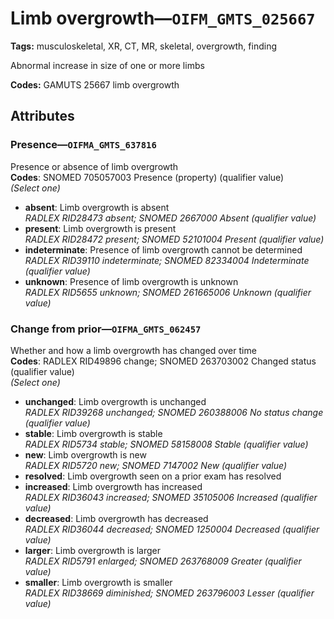 # Limb overgrowth—`OIFM_GMTS_025667`

**Tags:** musculoskeletal, XR, CT, MR, skeletal, overgrowth, finding

Abnormal increase in size of one or more limbs

**Codes:** GAMUTS 25667 limb overgrowth

## Attributes

### Presence—`OIFMA_GMTS_637816`

Presence or absence of limb overgrowth  
**Codes**: SNOMED 705057003 Presence (property) (qualifier value)  
*(Select one)*

- **absent**: Limb overgrowth is absent  
_RADLEX RID28473 absent; SNOMED 2667000 Absent (qualifier value)_
- **present**: Limb overgrowth is present  
_RADLEX RID28472 present; SNOMED 52101004 Present (qualifier value)_
- **indeterminate**: Presence of limb overgrowth cannot be determined  
_RADLEX RID39110 indeterminate; SNOMED 82334004 Indeterminate (qualifier value)_
- **unknown**: Presence of limb overgrowth is unknown  
_RADLEX RID5655 unknown; SNOMED 261665006 Unknown (qualifier value)_

### Change from prior—`OIFMA_GMTS_062457`

Whether and how a limb overgrowth has changed over time  
**Codes**: RADLEX RID49896 change; SNOMED 263703002 Changed status (qualifier value)  
*(Select one)*

- **unchanged**: Limb overgrowth is unchanged  
_RADLEX RID39268 unchanged; SNOMED 260388006 No status change (qualifier value)_
- **stable**: Limb overgrowth is stable  
_RADLEX RID5734 stable; SNOMED 58158008 Stable (qualifier value)_
- **new**: Limb overgrowth is new  
_RADLEX RID5720 new; SNOMED 7147002 New (qualifier value)_
- **resolved**: Limb overgrowth seen on a prior exam has resolved  
- **increased**: Limb overgrowth has increased  
_RADLEX RID36043 increased; SNOMED 35105006 Increased (qualifier value)_
- **decreased**: Limb overgrowth has decreased  
_RADLEX RID36044 decreased; SNOMED 1250004 Decreased (qualifier value)_
- **larger**: Limb overgrowth is larger  
_RADLEX RID5791 enlarged; SNOMED 263768009 Greater (qualifier value)_
- **smaller**: Limb overgrowth is smaller  
_RADLEX RID38669 diminished; SNOMED 263796003 Lesser (qualifier value)_